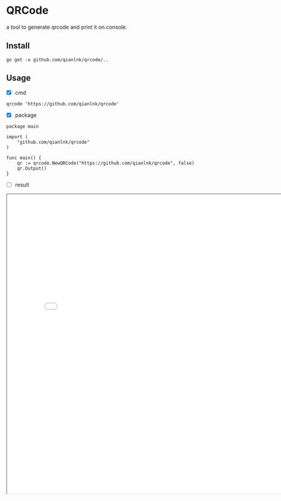 # QRCode

a tool to generate qrcode and print it on console.

## Install

```shell
go get -u github.com/qianlnk/qrcode/..
```

## Usage

* [X] cmd

```shell
qrcode 'https://github.com/qianlnk/qrcode'
```

* [X] package

```golang
package main

import (
	"github.com/qianlnk/qrcode"
)

func main() {
	qr := qrcode.NewQRCode("https://github.com/qianlnk/qrcode", false)
	qr.Output()
}

```

* [ ] result

<iframe height=800 width=800 src="qrcode.gif">